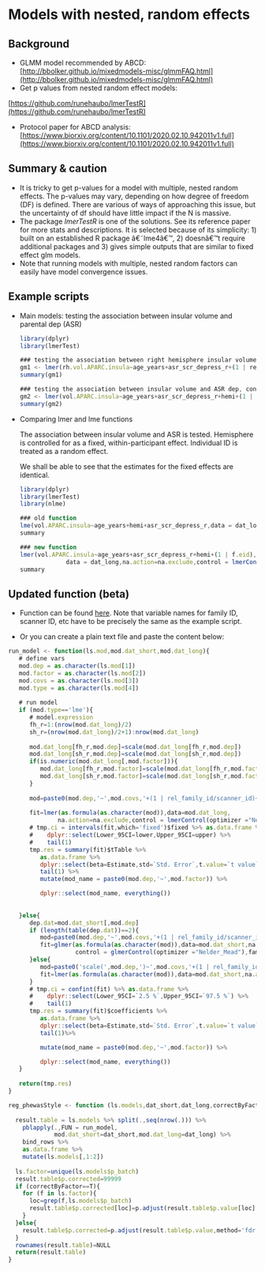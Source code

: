 # Models with nested, random effects

## Background

- GLMM model recommended by ABCD: [http://bbolker.github.io/mixedmodels-misc/glmmFAQ.html](http://bbolker.github.io/mixedmodels-misc/glmmFAQ.html)
- Get p values from nested random effect models:

[https://github.com/runehaubo/lmerTestR](https://github.com/runehaubo/lmerTestR)

- Protocol paper for ABCD analysis: [https://www.biorxiv.org/content/10.1101/2020.02.10.942011v1.full](https://www.biorxiv.org/content/10.1101/2020.02.10.942011v1.full)

## Summary & caution

- It is tricky to get p-values for a model with multiple, nested random effects. The p-values may vary, depending on how degree of freedom (DF) is defined. There are various of ways of approaching this issue, but the uncertainty of df should have little impact if the N is massive.
- The package *lmerTestR* is one of the solutions. See its reference paper for more stats and descriptions. It is selected because of its simplicity: 1) built on an established R package â€˜lme4â€™, 2) doesnâ€™t require additional packages and 3) gives simple outputs that are similar to fixed effect glm models.
- Note that running models with multiple, nested random factors can easily have model convergence issues.

## Example scripts

- Main models: testing the association between insular volume and parental dep (ASR)
    
    ```jsx
    library(dplyr)
    library(lmerTest)
    
    ### testing the association between right hemisphere insular volume and ASR dep (short-format data)
    gm1 <- lmer(rh.vol.APARC.insula~age_years+asr_scr_depress_r+(1 | rel_family_id/scanner_id)+(1 | scanner_id), data = targetdata,na.action=na.exclude)
    summary(gm1)
    
    ### testing the association between insular volume and ASR dep, controlling for hemisphere (long-format data)
    gm2 <- lmer(vol.APARC.insula~age_years+asr_scr_depress_r+hemi+(1 | rel_family_id/scanner_id)+(1 | scanner_id) + (1 | f.eid), data = dat_long,na.action=na.exclude)
    summary(gm2)
    ```
    
- Comparing lmer and lme functions
    
    The association between insular volume and ASR is tested. Hemisphere is controlled for as a fixed, within-participant effect. Individual ID is treated as a random effect.
    
    We shall be able to see that the estimates for the fixed effects are identical.
    
    ```jsx
    library(dplyr)
    library(lmerTest)
    library(nlme)
    
    ### old function
    lme(vol.APARC.insula~age_years+hemi+asr_scr_depress_r,data = dat_long,na.action=na.exclude,random=list(f.eid=~1)) %>%
    summary
    
    ### new function
    lmer(vol.APARC.insula~age_years+asr_scr_depress_r+hemi+(1 | f.eid),
                 data = dat_long,na.action=na.exclude,control = lmerControl(optimizer ="Nelder_Mead")) %>%
    summary
    ```
    

## Updated function (beta)

- Function can be found [here](https://github.com/xshen796/CodingClubPsych/blob/master/util/lme_models/NestedRandomLME.md). Note that variable names for family ID, scanner ID, etc have to be precisely the same as the example script.
    

- Or you can create a plain text file and paste the content below:

```jsx
run_model <- function(ls.mod,mod.dat_short,mod.dat_long){
   # define vars
   mod.dep = as.character(ls.mod[1])
   mod.factor = as.character(ls.mod[2])
   mod.covs = as.character(ls.mod[3])
   mod.type = as.character(ls.mod[4])
   
   # run model
   if (mod.type=='lme'){
      # model.expression
      fh_r=1:(nrow(mod.dat_long)/2)
      sh_r=(nrow(mod.dat_long)/2+1):nrow(mod.dat_long)
      
      mod.dat_long[fh_r,mod.dep]=scale(mod.dat_long[fh_r,mod.dep])
      mod.dat_long[sh_r,mod.dep]=scale(mod.dat_long[sh_r,mod.dep])
      if(is.numeric(mod.dat_long[,mod.factor])){
         mod.dat_long[fh_r,mod.factor]=scale(mod.dat_long[fh_r,mod.factor])
         mod.dat_long[sh_r,mod.factor]=scale(mod.dat_long[sh_r,mod.factor])
      }
      
      mod=paste0(mod.dep,'~',mod.covs,'+(1 | rel_family_id/scanner_id)+(1 | scanner_id) + (1 | f.eid)+',mod.factor)
      
      fit=lmer(as.formula(as.character(mod)),data=mod.dat_long,
              na.action=na.exclude,control = lmerControl(optimizer ="Nelder_Mead"))
      # tmp.ci = intervals(fit,which='fixed')$fixed %>% as.data.frame %>% 
      #    dplyr::select(Lower_95CI=lower,Upper_95CI=upper) %>% 
      #    tail(1)
      tmp.res = summary(fit)$tTable %>% 
         as.data.frame %>% 
         dplyr::select(beta=Estimate,std=`Std. Error`,t.value=`t value`,p.value=`Pr(>|t|)`) %>% 
         tail(1) %>% 
         mutate(mod_name = paste0(mod.dep,'~',mod.factor)) %>% 

         dplyr::select(mod_name, everything())
      
      
   }else{
      dep.dat=mod.dat_short[,mod.dep]            
      if (length(table(dep.dat))==2){
         mod=paste0(mod.dep,'~',mod.covs,'+(1 | rel_family_id/scanner_id)+(1 | scanner_id)+scale(',mod.factor,')')
         fit=glmer(as.formula(as.character(mod)),data=mod.dat_short,na.action=na.exclude,
                   control = glmerControl(optimizer ="Nelder_Mead"),family = 'binomial')
      }else{
         mod=paste0('scale(',mod.dep,')~',mod.covs,'+(1 | rel_family_id/scanner_id)+(1 | scanner_id)+scale(',mod.factor,')')
         fit=lmer(as.formula(as.character(mod)),data=mod.dat_short,na.action=na.exclude,control = lmerControl(optimizer ="Nelder_Mead"))
      }            
      # tmp.ci = confint(fit) %>% as.data.frame %>% 
      #    dplyr::select(Lower_95CI=`2.5 %`,Upper_95CI=`97.5 %`) %>% 
      #    tail(1)
      tmp.res = summary(fit)$coefficients %>% 
         as.data.frame %>% 
         dplyr::select(beta=Estimate,std=`Std. Error`,t.value=`t value`,p.value=`Pr(>|t|)`) %>% 
         tail(1)%>% 

         mutate(mod_name = paste0(mod.dep,'~',mod.factor)) %>% 

         dplyr::select(mod_name, everything())
   }
   
   return(tmp.res)
}

reg_phewasStyle <- function (ls.models,dat_short,dat_long,correctByFactor=F){
  
  result.table = ls.models %>% split(.,seq(nrow(.))) %>% 
    pblapply(.,FUN = run_model,
             mod.dat_short=dat_short,mod.dat_long=dat_long) %>% 
    bind_rows %>% 
    as.data.frame %>% 
    mutate(ls.models[,1:2])
  
  ls.factor=unique(ls.models$p_batch)
  result.table$p.corrected=99999
  if (correctByFactor==T){
    for (f in ls.factor){
      loc=grep(f,ls.models$p_batch)
      result.table$p.corrected[loc]=p.adjust(result.table$p.value[loc],method='fdr')
    }
  }else{
    result.table$p.corrected=p.adjust(result.table$p.value,method='fdr')
  }
  rownames(result.table)=NULL
  return(result.table)
}
```